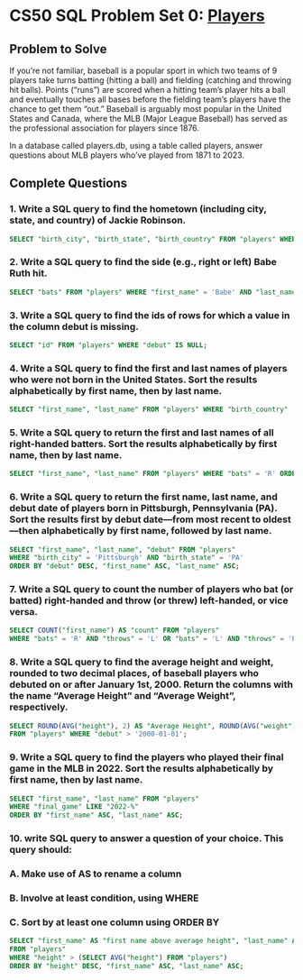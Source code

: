 # CS50 SQL Problem Set 0: [Players](https://cs50.harvard.edu/sql/2024/psets/0/players/)

## Problem to Solve

If you’re not familiar, baseball is a popular sport in which two teams of 9 players take turns batting (hitting a ball) and fielding (catching and throwing hit balls). Points (“runs”) are scored when a hitting team’s player hits a ball and eventually touches all bases before the fielding team’s players have the chance to get them “out.” Baseball is arguably most popular in the United States and Canada, where the MLB (Major League Baseball) has served as the professional association for players since 1876.

In a database called players.db, using a table called players, answer questions about MLB players who’ve played from 1871 to 2023.

## Complete Questions

### 1. Write a SQL query to find the hometown (including city, state, and country) of Jackie Robinson.
```sql
SELECT "birth_city", "birth_state", "birth_country" FROM "players" WHERE "first_name" = 'Jackie' AND "last_name" = 'Robinson';
```

### 2. Write a SQL query to find the side (e.g., right or left) Babe Ruth hit.
```sql
SELECT "bats" FROM "players" WHERE "first_name" = 'Babe' AND "last_name" = 'Ruth';
```

### 3. Write a SQL query to find the ids of rows for which a value in the column debut is missing.
```sql
SELECT "id" FROM "players" WHERE "debut" IS NULL;
```

### 4. Write a SQL query to find the first and last names of players who were not born in the United States. Sort the results alphabetically by first name, then by last name.
```sql
SELECT "first_name", "last_name" FROM "players" WHERE "birth_country" != 'USA' ORDER BY "first_name" ASC, "last_name" ASC ;
```

### 5. Write a SQL query to return the first and last names of all right-handed batters. Sort the results alphabetically by first name, then by last name.
```sql
SELECT "first_name", "last_name" FROM "players" WHERE "bats" = 'R' ORDER BY "first_name" ASC, "last_name" ASC;
```

### 6. Write a SQL query to return the first name, last name, and debut date of players born in Pittsburgh, Pennsylvania (PA). Sort the results first by debut date—from most recent to oldest—then alphabetically by first name, followed by last name.
```sql
SELECT "first_name", "last_name", "debut" FROM "players" 
WHERE "birth_city" = 'Pittsburgh' AND "birth_state" = 'PA' 
ORDER BY "debut" DESC, "first_name" ASC, "last_name" ASC;
```

### 7. Write a SQL query to count the number of players who bat (or batted) right-handed and throw (or threw) left-handed, or vice versa.
```sql
SELECT COUNT("first_name") AS "count" FROM "players" 
WHERE "bats" = 'R' AND "throws" = 'L' OR "bats" = 'L' AND "throws" = 'R';
```

### 8. Write a SQL query to find the average height and weight, rounded to two decimal places, of baseball players who debuted on or after January 1st, 2000. Return the columns with the name “Average Height” and “Average Weight”, respectively.
```sql
SELECT ROUND(AVG("height"), 2) AS "Average Height", ROUND(AVG("weight"), 2) AS "Average Weight" 
FROM "players" WHERE "debut" > '2000-01-01';
```

### 9. Write a SQL query to find the players who played their final game in the MLB in 2022. Sort the results alphabetically by first name, then by last name.
```sql
SELECT "first_name", "last_name" FROM "players" 
WHERE "final_game" LIKE "2022-%" 
ORDER BY "first_name" ASC, "last_name" ASC;
```

### 10. write SQL query to answer a question of your choice. This query should:
### A. Make use of AS to rename a column
### B. Involve at least condition, using WHERE
### C. Sort by at least one column using ORDER BY
```sql
SELECT "first_name" AS "first name above average height", "last_name" AS "last name above average height" 
FROM "players" 
WHERE "height" > (SELECT AVG("height") FROM "players") 
ORDER BY "height" DESC, "first_name" ASC, "last_name" ASC;
```

